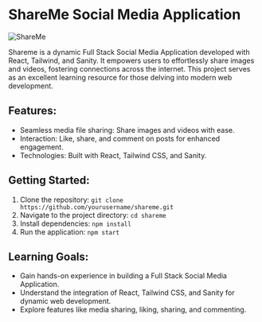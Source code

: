 # ShareMe Social Media Application
![ShareMe](https://i.ibb.co/8cLfj3X/image.png)

Shareme is a dynamic Full Stack Social Media Application developed with React, Tailwind, and Sanity. It empowers users to effortlessly share images and videos, fostering connections across the internet. This project serves as an excellent learning resource for those delving into modern web development.

## Features:

- Seamless media file sharing: Share images and videos with ease.
- Interaction: Like, share, and comment on posts for enhanced engagement.
- Technologies: Built with React, Tailwind CSS, and Sanity.

## Getting Started:

1. Clone the repository: `git clone https://github.com/yourusername/shareme.git`
2. Navigate to the project directory: `cd shareme`
3. Install dependencies: `npm install`
4. Run the application: `npm start`

## Learning Goals:

- Gain hands-on experience in building a Full Stack Social Media Application.
- Understand the integration of React, Tailwind CSS, and Sanity for dynamic web development.
- Explore features like media sharing, liking, sharing, and commenting.
